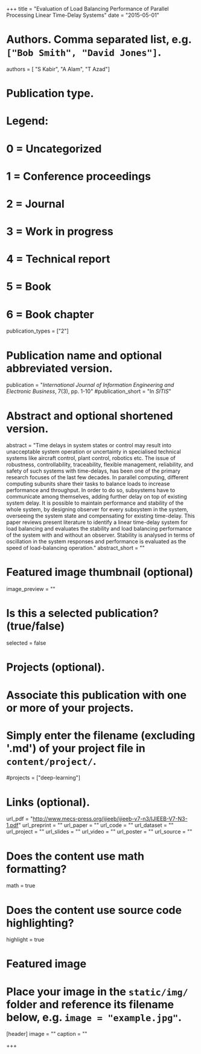 +++
title = "Evaluation of Load Balancing Performance of Parallel Processing Linear Time-Delay Systems"
date = "2015-05-01"

# Authors. Comma separated list, e.g. `["Bob Smith", "David Jones"]`.
authors = [ "S Kabir", "A Alam", "T Azad"]

# Publication type.
# Legend:
# 0 = Uncategorized
# 1 = Conference proceedings
# 2 = Journal
# 3 = Work in progress
# 4 = Technical report
# 5 = Book
# 6 = Book chapter
publication_types = ["2"]

# Publication name and optional abbreviated version.
publication = "*International Journal of Information Engineering and Electronic Business*, 7(3), pp. 1-10"
#publication_short = "In *SITIS*"

# Abstract and optional shortened version.
abstract = "Time delays in system states or control may result into unacceptable system operation or uncertainty in specialised technical systems like aircraft control, plant control, robotics etc. The issue of robustness, controllability, traceability, flexible management, reliability, and safety of such systems with time-delays, has been one of the primary research focuses of the last few decades. In parallel computing, different computing subunits share their tasks to balance loads to increase performance and throughput. In order to do so, subsystems have to communicate among themselves, adding further delay on top of existing system delay. It is possible to maintain performance and stability of the whole system, by designing observer for every subsystem in the system, overseeing the system state and compensating for existing time-delay. This paper reviews present literature to identify a linear time-delay system for load balancing and evaluates the stability and load balancing performance of the system with and without an observer. Stability is analysed in terms of oscillation in the system responses and performance is evaluated as the speed of load-balancing operation."
abstract_short = ""

# Featured image thumbnail (optional)
image_preview = ""

# Is this a selected publication? (true/false)
selected = false

# Projects (optional).
#   Associate this publication with one or more of your projects.
#   Simply enter the filename (excluding '.md') of your project file in `content/project/`.
#projects = ["deep-learning"]

# Links (optional).
url_pdf = "http://www.mecs-press.org/ijieeb/ijieeb-v7-n3/IJIEEB-V7-N3-1.pdf"
url_preprint = ""
url_paper = ""
url_code = ""
url_dataset = ""
url_project = ""
url_slides = ""
url_video = ""
url_poster = ""
url_source = ""

# Does the content use math formatting?
math = true

# Does the content use source code highlighting?
highlight = true

# Featured image
# Place your image in the `static/img/` folder and reference its filename below, e.g. `image = "example.jpg"`.
[header]
image = ""
caption = ""


+++
